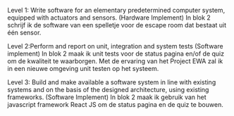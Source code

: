 Level 1: Write software for an elementary predetermined computer system, equipped with actuators and sensors. (Hardware Implement)
In blok 2 schrijf ik de software van een spelletje voor de escape room dat bestaat uit één sensor. 

Level 2:Perform and report on unit, integration and system tests (Software implement)
In blok 2 maak ik unit tests voor de status pagina en/of de quiz om de kwaliteit te waarborgen. 
Met de ervaring van het Project EWA zal ik in een nieuwe omgeving unit testen op het systeem. 

Level 3: Build and make available a software system in line with existing systems and on the basis of the designed architecture, using existing frameworks. (Software Implement)
In blok 2 maak ik gebruik van het javascript framework React JS om de status pagina en de quiz te bouwen.
